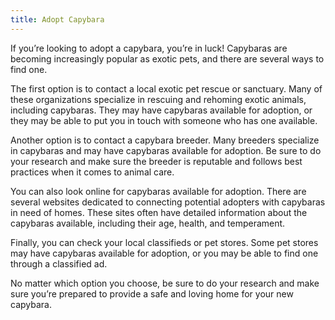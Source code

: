 ```yaml
---
title: Adopt Capybara
---
```


If you’re looking to adopt a capybara, you’re in luck! Capybaras are becoming increasingly popular as exotic pets, and there are several ways to find one. 

The first option is to contact a local exotic pet rescue or sanctuary. Many of these organizations specialize in rescuing and rehoming exotic animals, including capybaras. They may have capybaras available for adoption, or they may be able to put you in touch with someone who has one available. 

Another option is to contact a capybara breeder. Many breeders specialize in capybaras and may have capybaras available for adoption. Be sure to do your research and make sure the breeder is reputable and follows best practices when it comes to animal care. 

You can also look online for capybaras available for adoption. There are several websites dedicated to connecting potential adopters with capybaras in need of homes. These sites often have detailed information about the capybaras available, including their age, health, and temperament. 

Finally, you can check your local classifieds or pet stores. Some pet stores may have capybaras available for adoption, or you may be able to find one through a classified ad. 

No matter which option you choose, be sure to do your research and make sure you’re prepared to provide a safe and loving home for your new capybara.